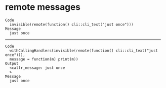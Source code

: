 # remote messages

    Code
      invisible(remote(function() cli::cli_text("just once")))
    Message
      just once

---

    Code
      withCallingHandlers(invisible(remote(function() cli::cli_text("just once"))),
      message = function(m) print(m))
    Output
      <callr_message: just once
      >
    Message
      just once

